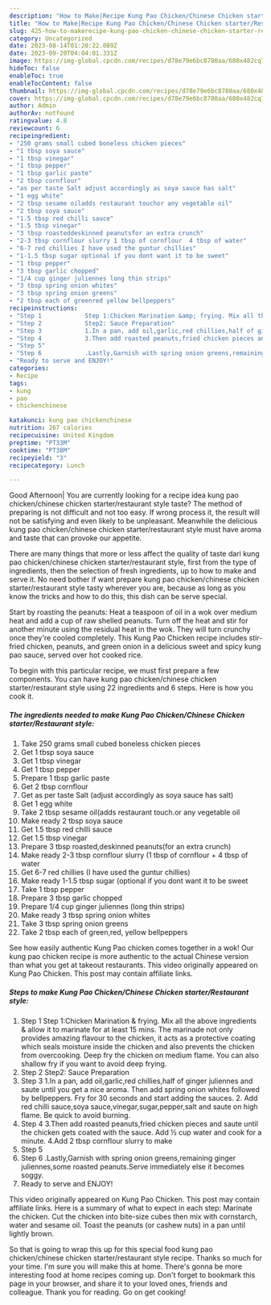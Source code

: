 ```yaml
---
description: "How to Make|Recipe Kung Pao Chicken/Chinese Chicken starter/Restaurant style {That is Special"
title: "How to Make|Recipe Kung Pao Chicken/Chinese Chicken starter/Restaurant style {That is Special"
slug: 425-how-to-makerecipe-kung-pao-chicken-chinese-chicken-starter-restaurant-style-that-is-special
category: Uncategorized
date: 2023-08-14T01:20:22.089Z
date: 2023-09-20T04:04:01.331Z
image: https://img-global.cpcdn.com/recipes/d78e79e6bc8780aa/680x482cq70/kung-pao-chickenchinese-chicken-starterrestaurant-style-recipe-main-photo.jpg
hideToc: false
enableToc: true
enableTocContent: false
thumbnail: https://img-global.cpcdn.com/recipes/d78e79e6bc8780aa/680x482cq70/kung-pao-chickenchinese-chicken-starterrestaurant-style-recipe-main-photo.jpg
cover: https://img-global.cpcdn.com/recipes/d78e79e6bc8780aa/680x482cq70/kung-pao-chickenchinese-chicken-starterrestaurant-style-recipe-main-photo.jpg
author: Admin
authorAv: notfound
ratingvalue: 4.8
reviewcount: 6
recipeingredient:
- "250 grams small cubed boneless chicken pieces"
- "1 tbsp soya sauce"
- "1 tbsp vinegar"
- "1 tbsp pepper"
- "1 tbsp garlic paste"
- "2 tbsp cornflour"
- "as per taste Salt adjust accordingly as soya sauce has salt"
- "1 egg white"
- "2 tbsp sesame oiladds restaurant touchor any vegetable oil"
- "2 tbsp soya sauce"
- "1.5 tbsp red chilli sauce"
- "1.5 tbsp vinegar"
- "3 tbsp roasteddeskinned peanutsfor an extra crunch"
- "2-3 tbsp cornflour slurry 1 tbsp of cornflour  4 tbsp of water"
- "6-7 red chillies I have used the guntur chillies"
- "1-1.5 tbsp sugar optional if you dont want it to be sweet"
- "1 tbsp pepper"
- "3 tbsp garlic chopped"
- "1/4 cup ginger juliennes long thin strips"
- "3 tbsp spring onion whites"
- "3 tbsp spring onion greens"
- "2 tbsp each of greenred yellow bellpeppers"
recipeinstructions:
- "Step 1            Step 1:Chicken Marination &amp; frying. Mix all the above ingredients &amp; allow it to marinate for at least 15 mins. The marinade not only provides amazing flavour to the chicken, it acts as a protective coating which seals moisture inside the chicken and also prevents the chicken from overcooking. Deep fry the chicken on medium flame. You can also shallow fry if you want to avoid deep frying."
- "Step 2            Step2: Sauce Preparation"
- "Step 3            1.In a pan, add oil,garlic,red chillies,half of ginger juliennes and saute until you get a nice aroma. Then add spring onion whites followed by bellpeppers. Fry for 30 seconds and start adding the sauces. 2. Add red chilli sauce,soya sauce,vinegar,sugar,pepper,salt and saute on high flame. Be quick to avoid burning."
- "Step 4            3.Then add roasted peanuts,fried chicken pieces and saute until the chicken gets coated with the sauce. Add ½ cup water and cook for a minute. 4.Add 2 tbsp cornflour slurry to make"
- "Step 5"
- "Step 6            .Lastly,Garnish with spring onion greens,remaining ginger juliennes,some roasted peanuts.Serve immediately else it becomes soggy."
- "Ready to serve and ENJOY!"
categories:
- Recipe
tags:
- kung
- pao
- chickenchinese

katakunci: kung pao chickenchinese 
nutrition: 267 calories
recipecuisine: United Kingdom
preptime: "PT33M"
cooktime: "PT38M"
recipeyield: "3"
recipecategory: Lunch

---
```



Good Afternoon| You are currently looking for a recipe idea kung pao chicken/chinese chicken starter/restaurant style taste? The method of preparing is not difficult and not too easy. If wrong process it, the result will not be satisfying and even likely to be unpleasant. Meanwhile the delicious kung pao chicken/chinese chicken starter/restaurant style must have aroma and taste that can provoke our appetite.






There are many things that more or less affect the quality of taste dari kung pao chicken/chinese chicken starter/restaurant style, first from the type of ingredients, then the selection of fresh ingredients, up to how to make and serve it. No need bother if want prepare kung pao chicken/chinese chicken starter/restaurant style tasty wherever you are, because as long as you know the tricks and how to do this, this dish can be serve  special.


Start by roasting the peanuts: Heat a teaspoon of oil in a wok over medium heat and add a cup of raw shelled peanuts. Turn off the heat and stir for another minute using the residual heat in the wok. They will turn crunchy once they&#39;re cooled completely. This Kung Pao Chicken recipe includes stir-fried chicken, peanuts, and green onion in a delicious sweet and spicy kung pao sauce, served over hot cooked rice.


To begin with this particular recipe, we must first prepare a few components. You can have kung pao chicken/chinese chicken starter/restaurant style using 22 ingredients and 6 steps. Here is how you cook it.

<!--inarticleads1-->

##### The ingredients needed to make Kung Pao Chicken/Chinese Chicken starter/Restaurant style:

1. Take 250 grams small cubed boneless chicken pieces
1. Get 1 tbsp soya sauce
1. Get 1 tbsp vinegar
1. Get 1 tbsp pepper
1. Prepare 1 tbsp garlic paste
1. Get 2 tbsp cornflour
1. Get as per taste Salt (adjust accordingly as soya sauce has salt)
1. Get 1 egg white
1. Take 2 tbsp sesame oil(adds restaurant touch.or any vegetable oil
1. Make ready 2 tbsp soya sauce
1. Get 1.5 tbsp red chilli sauce
1. Get 1.5 tbsp vinegar
1. Prepare 3 tbsp roasted,deskinned peanuts(for an extra crunch)
1. Make ready 2-3 tbsp cornflour slurry (1 tbsp of cornflour + 4 tbsp of water
1. Get 6-7 red chillies (I have used the guntur chillies)
1. Make ready 1-1.5 tbsp sugar (optional if you dont want it to be sweet
1. Take 1 tbsp pepper
1. Prepare 3 tbsp garlic chopped
1. Prepare 1/4 cup ginger juliennes (long thin strips)
1. Make ready 3 tbsp spring onion whites
1. Take 3 tbsp spring onion greens
1. Take 2 tbsp each of green,red, yellow bellpeppers


See how easily authentic Kung Pao chicken comes together in a wok! Our kung pao chicken recipe is more authentic to the actual Chinese version than what you get at takeout restaurants. This video originally appeared on Kung Pao Chicken. This post may contain affiliate links. 

<!--inarticleads2-->

##### Steps to make Kung Pao Chicken/Chinese Chicken starter/Restaurant style:

1. Step 1            Step 1:Chicken Marination &amp; frying. Mix all the above ingredients &amp; allow it to marinate for at least 15 mins. The marinade not only provides amazing flavour to the chicken, it acts as a protective coating which seals moisture inside the chicken and also prevents the chicken from overcooking. Deep fry the chicken on medium flame. You can also shallow fry if you want to avoid deep frying.
1. Step 2            Step2: Sauce Preparation
1. Step 3            1.In a pan, add oil,garlic,red chillies,half of ginger juliennes and saute until you get a nice aroma. Then add spring onion whites followed by bellpeppers. Fry for 30 seconds and start adding the sauces. 2. Add red chilli sauce,soya sauce,vinegar,sugar,pepper,salt and saute on high flame. Be quick to avoid burning.
1. Step 4            3.Then add roasted peanuts,fried chicken pieces and saute until the chicken gets coated with the sauce. Add ½ cup water and cook for a minute. 4.Add 2 tbsp cornflour slurry to make
1. Step 5
1. Step 6            .Lastly,Garnish with spring onion greens,remaining ginger juliennes,some roasted peanuts.Serve immediately else it becomes soggy.
1. Ready to serve and ENJOY!

This video originally appeared on Kung Pao Chicken. This post may contain affiliate links. Here is a summary of what to expect in each step: Marinate the chicken. Cut the chicken into bite-size cubes then mix with cornstarch, water and sesame oil. Toast the peanuts (or cashew nuts) in a pan until lightly brown. 

So that is going to wrap this up for this special food kung pao chicken/chinese chicken starter/restaurant style recipe. Thanks so much for your time. I'm sure you will make this at home. There's gonna be more interesting food at home recipes coming up. Don't forget to bookmark this page in your browser, and share it to your loved ones, friends and colleague. Thank you for reading. Go on get cooking!
